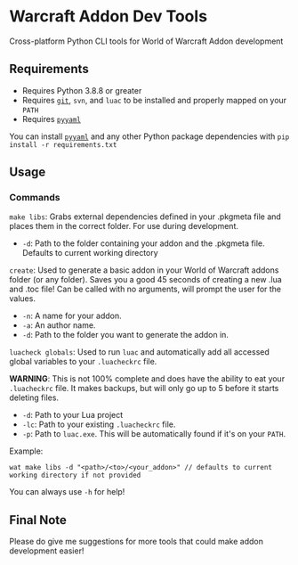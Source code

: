 # Warcraft Addon Dev Tools
Cross-platform Python CLI tools for World of Warcraft Addon development

## Requirements
- Requires Python 3.8.8 or greater
- Requires [`git`](https://github.com/git-guides/install-git), `svn`, and `luac` to be installed and properly mapped on your `PATH`
- Requires [`pyyaml`](https://pypi.org/project/PyYAML/)

You can install [`pyyaml`](https://pypi.org/project/PyYAML/) and any other Python package dependencies with `pip install -r requirements.txt`

## Usage
### Commands
`make libs`: Grabs external dependencies defined in your .pkgmeta file and places them in the correct folder. For use during development.
- `-d`: Path to the folder containing your addon and the .pkgmeta file. Defaults to current working directory

`create`: Used to generate a basic addon in your World of Warcraft addons folder (or any folder). Saves you a good 45 seconds of creating a new .lua and .toc file! Can be called with no arguments, will prompt the user for the values.
- `-n`: A name for your addon.
- `-a`: An author name.
- `-d`: Path to the folder you want to generate the addon in.

`luacheck globals`: Used to run `luac` and automatically add all accessed global variables to your `.luacheckrc` file. 

**WARNING**: This is not 100% complete and does have the ability to eat your `.luacheckrc` file. It makes backups, but will only go up to 5 before it starts deleting files.
- `-d`: Path to your Lua project
- `-lc`: Path to your existing `.luacheckrc` file.
- `-p`: Path to `luac.exe`. This will be automatically found if it's on your `PATH`.

Example:
```
wat make libs -d "<path>/<to>/<your_addon>" // defaults to current working directory if not provided
```

You can always use `-h` for help!

## Final Note

Please do give me suggestions for more tools that could make addon development easier!
